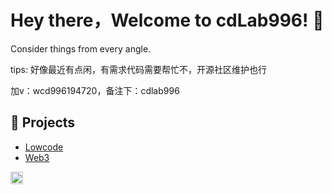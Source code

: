 # Hey there，Welcome to cdLab996! 👋

Consider things from every angle.

tips: 好像最近有点闲，有需求代码需要帮忙不，开源社区维护也行

加v：wcd996194720，备注下：cdlab996

## 🚀 Projects

- [Lowcode](https://github.com/orgs/cdLab996/projects/1/views/1)
- [Web3](https://github.com/orgs/cdLab996/projects/2)

<div><img height="20" src="https://komarev.com/ghpvc/?username=cdLab996"></div>
